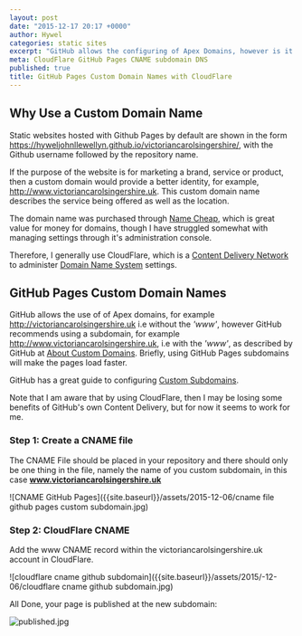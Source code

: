 ```yaml
---
layout: post
date: "2015-12-17 20:17 +0000"
author: Hywel
categories: static sites
excerpt: "GitHub allows the configuring of Apex Domains, however is it recommended to use a subdomain’.The CNAME file should be placed in your repository and there should only be one thing in the file, namely the name of you custom subdomain.  Add the www CNAME record within the CloudFlare account."
meta: CloudFlare GitHub Pages CNAME subdomain DNS
published: true
title: GitHub Pages Custom Domain Names with CloudFlare
---
```



## Why Use a Custom Domain Name

Static websites hosted with Github Pages by default are shown in the form https://hyweljohnllewellyn.github.io/victoriancarolsingershire/, with the Github username followed by the repository name.

If the purpose of the website is for marketing a brand, service or product, then a custom domain would provide a better identity, for example, http://www.victoriancarolsingershire.uk.  This custom domain name describes the service being offered as well as the location.

The domain name was purchased through [Name Cheap](http://namecheap.com), which is great value for money for domains, though I have struggled somewhat with managing settings through it's administration console.

Therefore, I generally use CloudFlare, which is a [Content Delivery Network](https://en.wikipedia.org/wiki/Content_delivery_network) to administer [Domain Name System](https://en.wikipedia.org/wiki/Domain_Name_System) settings.

## GitHub Pages Custom Domain Names

GitHub allows the use of of Apex domains, for example http://victoriancarolsingershire.uk i.e without the _'www'_, however  GitHub recommends using a subdomain, for example http://www.victoriancarolsingershire.uk, i.e with the _'www'_, as described by GitHub at [About Custom Domains](https://help.github.com/articles/about-custom-domains-for-github-pages-sites/).  Briefly, using GitHub Pages subdomains will make the pages load faster.

GitHub has a great guide to configuring [Custom Subdomains](https://help.github.com/articles/tips-for-configuring-a-cname-record-with-your-dns-provider/).

Note that I am aware that by using CloudFlare, then I may be losing some benefits of GitHub's own Content Delivery, but for now it seems to work for me.

### Step 1: Create a CNAME file
The CNAME File should be placed in your repository and there should only be one thing in the file, namely the name of you custom subdomain, in this case **www.victoriancarolsingershire.uk**

![CNAME GitHub Pages]({{site.baseurl}}/assets/2015-12-06/cname file github pages custom subdomain.jpg)

### Step 2: CloudFlare CNAME
Add the www CNAME record within the victoriancarolsingershire.uk account in CloudFlare.

![cloudflare cname github subdomain]({{site.baseurl}}/assets/2015/-12-06/cloudflare cname github subdomain.jpg)

All Done, your page is published at the new subdomain:

![published.jpg]({{site.baseurl}}/assets/published.jpg)
